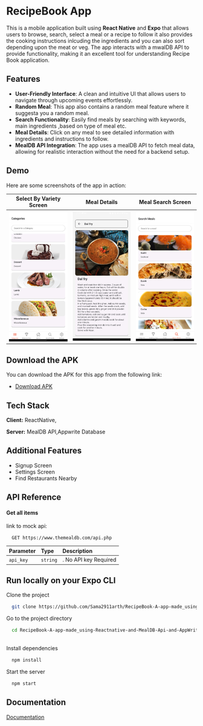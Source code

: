 
# RecipeBook App

This is a mobile application built using **React Native** and **Expo** that allows users to browse, search, select a meal or a recipe to follow it also provides the cooking instructions inlcuding the ingredients and you can also sort depending upon the meat or veg. The app interacts with a mwalDB API to provide functionality, making it an excellent tool for understanding Recipe Book application.

## Features

- **User-Friendly Interface**: A clean and intuitive UI that allows users to navigate through upcoming events effortlessly.
- **Random Meal**: This app also contains a random meal feature where it suggesta you a random meal.
- **Search Functionality**: Easily find meals by searching with keywords, main ingredients ,based on type of meal etc.
- **Meal Details**: Click on any meal to see detailed information with ingredients and instructions to follow.
- **MealDB API Integration**: The app uses a mealDB API to fetch meal data, allowing for realistic interaction without the need for a backend setup.

## Demo

Here are some screenshots of the app in action:

| Select By Variety Screen                                      | Meal Details                                      | Meal Search Screen                                      |
| ------------------------------------------------ | ------------------------------------------------- | --------------------------------------------------- |
| ![Home Screen](assets/Categories.jpg)         | ![Event Details](assets/MealDetails.jpg)       | ![Booking Screen](assets/MealSearch.jpg)       |

## Download the APK

You can download the APK for this app from the following link:

- [Download APK](https://expo.dev/accounts/the_judgernautt_10/projects/mealdb-expo-app/builds/2135737e-0a75-4680-8e76-ab3179efc9cb)  


## Tech Stack

**Client:** ReactNative, 

**Server:** MealDB API,Appwrite Database


## Additional Features

- Signup Screen
- Settings Screen
- Find Restaurants Nearby 



## API Reference

#### Get all items
link to mock api:

```http
  GET https://www.themealdb.com/api.php
```

| Parameter | Type     | Description                |
| :-------- | :------- | :------------------------- |
| `api_key` | `string` | . No API key Required|







## Run locally on your Expo CLI

Clone the project

```bash
  git clone https://github.com/Sama2911arth/RecipeBook-A-app-made_using-Reactnative-and-MealDB-Api-and-AppWrite.git
```

Go to the project directory

```bash
  cd RecipeBook-A-app-made_using-Reactnative-and-MealDB-Api-and-AppWrite
 
```

Install dependencies

```bash
  npm install
```

Start the server

```bash
  npm start
```


## Documentation

[Documentation](https://docs.expo.dev/)

